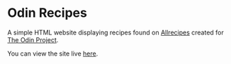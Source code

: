 # Odin Recipes
A simple HTML website displaying recipes found on [Allrecipes](https://www.allrecipes.com/) created for [The Odin Project](https://www.theodinproject.com/about).

You can view the site live [here](https://rocket226.github.io/odin-recipes/).